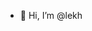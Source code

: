 - 👋 Hi, I’m @lekh

<!---
lekhRazz/lekhRazz is a ✨ special ✨ repository because its `README.md` (this file) appears on your GitHub profile.
You can click the Preview link to take a look at your changes.
--->
